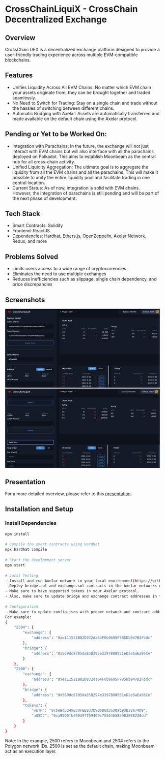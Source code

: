 # CrossChainLiquiX - CrossChain Decentralized Exchange

## Overview
CrossChain DEX is a decentralized exchange platform designed to provide a user-friendly trading experience across multiple EVM-compatible blockchains. 

## Features
- Unifies Liquidity Across All EVM Chains: No matter which EVM chain your assets originate from, they can be brought together and traded seamlessly.
- No Need to Switch for Trading: Stay on a single chain and trade without the hassles of switching between different chains.
- Automatic Bridging with Axelar: Assets are automatically transferred and made available on the default chain using the Axelar protocol.

## Pending or Yet to be Worked On:
- Integration with Parachains: In the future, the exchange will not just interact with EVM chains but will also interface with all the parachains deployed on Polkadot. This aims to establish Moonbeam as the central hub for all cross-chain activity.
- Unified Liquidity Aggregation: The ultimate goal is to aggregate the liquidity from all the EVM chains and all the parachains. This will make it possible to unify the entire liquidity pool and facilitate trading in one central location.
- Current Status: As of now, integration is solid with EVM chains. However, the integration of parachains is still pending and will be part of the next phase of development.

## Tech Stack
- Smart Contracts: Solidity
- Frontend: ReactJS
- Dependencies: Hardhat, Ethers.js, OpenZeppelin, Axelar Network, Redux, and more

## Problems Solved
- Limits users access to a wide range of cryptocurrencies
- Eliminates the need to use multiple exchanges
- Reduces inefficiencies such as slippage, single chain dependency, and price discrepancies

## Screenshots

![Screenshot 1](./scr-shot-1.png)
![Screenshot 2](./scr-shot-2.png)

## Presentation
For a more detailed overview, please refer to this [presentation](https://www.canva.com/design/DAFyIXsY1e0/Bom5_Za7dhqwFoZv26saIA/view?utm_content=DAFyIXsY1e0&utm_campaign=designshare&utm_medium=link&utm_source=editor).

## Installation and Setup
### Install Dependencies
```bash
npm install

# Compile the smart contracts using Hardhat
npx hardhat compile

# Start the development server
npm start

# Local Testing
- Install and run Axelar network in your local environment(https://github.com/axelarnetwork/axelar-local-dev).
- Deploy bridge.sol and exchange.sol contracts in the Axelar networks of your choice.
- Make sure to have supported tokens in your Axelar protocol.
- Also, make sure to update bridge and exchange contract addresses in the config.json file

# Configuration
- Make sure to update config.json with proper network and contract addresses. 
For example:
{
    "2504": {
        "exchange": {
            "address": "0xe111521B82D932da64F0b9605F785Db947B2Fbdc"
        },
        "bridge": {
            "address": "0x569dc8705da85B297e3397B80551eD2e5aEa96Ce"
        }
    },
    "2500": {
        "exchange": {
            "address": "0xe111521B82D932da64F0b9605F785Db947B2Fbdc"
        },
        "bridge": {
            "address": "0x569dc8705da85B297e3397B80551eD2e5aEa96Ce"
        },
        "tokens": {
            "wETH": "0xbeBd5249E30FEE933b9B6D8d26D8ab9dB28674D9",
            "aUSDC": "0xa95D0fb695397209409c755646585903EE0230dd"
        }
    }
}
```

Note: In the example, 2500 refers to Moonbeam and 2504 refers to the Polygon network IDs. 2500 is set as the default chain, making Moonbeam act as an execution layer.